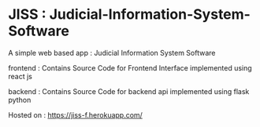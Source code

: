 # JISS : Judicial-Information-System-Software
A simple web based app : Judicial Information System Software

frontend : Contains Source Code for Frontend Interface implemented using react js

backend : Contains Source Code for backend api implemented using flask python

Hosted on : https://jiss-f.herokuapp.com/
